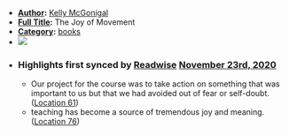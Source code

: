 - **[Author](<Author.md>):** [Kelly McGonigal](<Kelly McGonigal.md>)
- **[Full Title](<Full Title.md>):** The Joy of Movement
- **[Category](<Category.md>):** [books](<books.md>)
- ![](https://images-na.ssl-images-amazon.com/images/I/41t58TCNzzL._SL200_.jpg)
- ### Highlights first synced by [Readwise](<Readwise.md>) [November 23rd, 2020](<November 23rd, 2020.md>)
    - Our project for the course was to take action on something that was important to us but that we had avoided out of fear or self-doubt. ([Location 61](https://readwise.io/to_kindle?action=open&asin=B07Q4LY2CV&location=61))
    - teaching has become a source of tremendous joy and meaning. ([Location 76](https://readwise.io/to_kindle?action=open&asin=B07Q4LY2CV&location=76))
